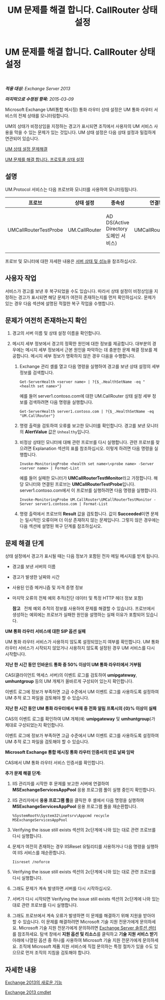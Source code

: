 ﻿---
title: UM 문제를 해결 합니다. CallRouter 상태 설정
TOCTitle: UM 문제를 해결 합니다. CallRouter 상태 설정
ms:assetid: 444a9038-0952-4823-98fb-99fa59f4a378
ms:mtpsurl: https://technet.microsoft.com/ko-kr/library/ms.exch.scom.um.callrouter(v=EXCHG.150)
ms:contentKeyID: 53275573
ms.date: 03/06/2017
mtps_version: v=EXCHG.150
ms.translationtype: MT
---

# UM 문제를 해결 합니다. CallRouter 상태 설정

 

_**적용 대상:** Exchange Server 2013_

_**마지막으로 수정된 항목:** 2015-03-09_

Microsoft Exchange UM(통합 메시징) 통화 라우터 상태 설정은 UM 통화 라우터 서비스의 전체 상태를 모니터링합니다.

UM의 상태가 비정상임을 지정하는 경고가 표시되면 조직에서 사용자의 UM 서비스 사용을 막을 수 있는 문제가 있는 것입니다. UM 상태 설정은 다음 상태 설정과 밀접하게 연관되어 있습니다.

[UM 상태 설정 문제해결](troubleshooting-um-health-set.md)

[UM 문제를 해결 합니다. 프로토콜 상태 설정](troubleshooting-um-protocol-health-set.md)

## 설명

UM.Protocol 서비스는 다음 프로브와 모니터를 사용하여 모니터링됩니다.


<table>
<colgroup>
<col style="width: 25%" />
<col style="width: 25%" />
<col style="width: 25%" />
<col style="width: 25%" />
</colgroup>
<thead>
<tr class="header">
<th>프로브</th>
<th>상태 설정</th>
<th>종속성</th>
<th>연결된 모니터</th>
</tr>
</thead>
<tbody>
<tr class="odd">
<td><p>UMCallRouterTestProbe</p></td>
<td><p>UM.CallRouter</p></td>
<td><p>AD DS(Active Directory 도메인 서비스)</p></td>
<td><p>UMCallRouterTestMonitor</p></td>
</tr>
</tbody>
</table>


프로브 및 모니터에 대한 자세한 내용은 [서버 상태 및 성능](https://technet.microsoft.com/ko-kr/library/jj150551\(v=exchg.150\))을 참조하십시오.

## 사용자 작업

서비스가 경고를 보낸 후 복구되었을 수도 있습니다. 따라서 상태 설정이 비정상임을 지정하는 경고가 표시되면 해당 문제가 여전히 존재하는지를 먼저 확인하십시오. 문제가 있는 경우 다음 섹션에 설명된 적절한 복구 작업을 수행합니다.

## 문제가 여전히 존재하는지 확인

1.  경고의 서버 이름 및 상태 설정 이름을 확인합니다.

2.  메시지 세부 정보에서 경고의 정확한 원인에 대한 정보를 제공합니다. 대부분의 경우에는 메시지 세부 정보에서 근본 원인을 파악하는 데 충분한 문제 해결 정보를 제공합니다. 메시지 세부 정보가 명확하지 않은 경우 다음을 수행합니다.
    
    1.  Exchange 관리 셸를 열고 다음 명령을 실행하여 경고를 보낸 상태 설정의 세부 정보를 검색합니다.
        
            Get-ServerHealth <server name> | ?{$_.HealthSetName -eq "<health set name>"}
        
        예를 들어 server1.contoso.com에 대한 UM.CallRouter 상태 설정 세부 정보를 검색하려면 다음 명령을 실행합니다.
        
            Get-ServerHealth server1.contoso.com | ?{$_.HealthSetName -eq "UM.CallRouter"}
    
    2.  명령 출력을 검토하여 오류를 보고한 모니터를 확인합니다. 경고를 보낸 모니터의 **AlertValue** 값은 `Unhealthy`입니다.
    
    3.  비정상 상태인 모니터에 대해 관련 프로브를 다시 실행합니다. 관련 프로브를 찾으려면 Explanation 섹션의 표를 참조하십시오. 이렇게 하려면 다음 명령을 실행합니다.
        
            Invoke-MonitoringProbe <health set name>\<probe name> -Server <server name> | Format-List
        
        예를 들어 실패한 모니터가 **UMCallRouterTestMonitor**라고 가정합니다. 해당 모니터와 연결된 프로브는 **UMCallRouterTestProbe**입니다. server1.contoso.com에서 이 프로브를 실행하려면 다음 명령을 실행합니다.
        
            Invoke-MonitoringProbe UM.CallRouter\UMCallRouterTestMonitor -Server server1.contoso.com | Format-List
    
    4.  명령 출력에서 프로브의 **Result** 값을 검토합니다. 값이 **Succeeded**이면 문제는 일시적인 오류이며 더 이상 존재하지 않는 문제입니다. 그렇지 않은 경우에는 다음 섹션에 설명된 복구 단계를 참조하십시오.

## 문제 해결 단계

상태 설정에서 경고가 표시될 때는 다음 정보가 포함된 전자 메일 메시지를 받게 됩니다.

  - 경고를 보낸 서버의 이름

  - 경고가 발생한 날짜와 시간

  - 사용된 인증 메커니즘 및 자격 증명 정보

  - 마지막 오류의 전체 예외 추적(진단 데이터 및 특정 HTTP 헤더 정보 포함)
    
    **참고**   전체 예외 추적의 정보를 사용하여 문제를 해결할 수 있습니다. 프로브에서 생성하는 예외에는 프로브가 실패한 원인을 설명하는 실패 이유가 포함되어 있습니다.

**UM 통화 라우터 서비스에 대한 SIP 옵션 실패**

UM 통화 라우터 서비스가 사용하지 않도록 설정되었는지 여부를 확인합니다. UM 통화 라우터 서비스가 시작되지 않았거나 사용하지 않도록 설정된 경우 UM 서비스를 다시 시작합니다.

**지난 한 시간 동안 인바운드 통화 중 50% 이상이 UM 통화 라우터에서 거부됨**

CAS(클라이언트 액세스 서버)의 이벤트 로그를 검토하여 **umipgateway**, **umhuntgroup** 등의 UM 개체가 올바르게 구성되어 있는지 확인합니다.

이벤트 로그에 정보가 부족하면 고급 수준에서 UM 이벤트 로그를 사용하도록 설정하여 UM 추적 로그 파일을 검토해야 할 수 있습니다.

**지난 한 시간 동안 UM 통화 라우터에서 부재 중 전화 알림 프록시의 {0}% 이상이 실패**

CAS의 이벤트 로그를 확인하여 UM 개체(예: **umipgateway** 및 **umhuntgroup**)가 제대로 구성되었는지 확인합니다.

이벤트 로그에 정보가 부족하면 고급 수준에서 UM 이벤트 로그를 사용하도록 설정하여 UM 추적 로그 파일을 검토해야 할 수 있습니다.

**Microsoft Exchange 통합 메시징 통화 라우터 인증서의 만료 날짜 임박**

CAS에서 UM 통화 라우터 서비스 인증서를 확인합니다.

**추가 문제 해결 단계:** 

1.  IIS 관리자를 시작한 후 문제를 보고한 서버에 연결하여 **MSExchangeServicesAppPool** 응용 프로그램 풀이 실행 중인지 확인합니다.

2.  IIS 관리자에서 **응용 프로그램 풀**을 클릭한 후 셸에서 다음 명령을 실행하여 **MSExchangeServicesAppPool** 응용 프로그램 풀을 재순환합니다.
    
        %SystemRoot%\System32\inetsrv\Appcmd recycle MSExchangeServicesAppPool

3.  Verifying the issue still exists 섹션의 2c단계에 나와 있는 대로 관련 프로브를 다시 실행합니다.

4.  문제가 여전히 존재하는 경우 IISReset 유틸리티를 사용하거나 다음 명령을 실행하여 IIS 서비스를 재순환합니다.
    
        Iisreset /noforce

5.  Verifying the issue still exists 섹션의 2c단계에 나와 있는 대로 관련 프로브를 다시 실행합니다.

6.  그래도 문제가 계속 발생하면 서버를 다시 시작하십시오.

7.  서버가 다시 시작되면 Verifying the issue still exists 섹션의 2c단계에 나와 있는 대로 관련 프로브를 다시 실행합니다.

8.  그래도 프로브에서 계속 오류가 발생하면 이 문제를 해결하기 위해 지원을 받아야 할 수 있습니다. 이 문제를 해결하려면 Microsoft 기술 지원 전문가에게 문의하세요. Microsoft 기술 지원 전문가에게 문의하려면 [Exchange Server 솔루션 센터](https://go.microsoft.com/fwlink/p/?linkid=180809)를 참조하세요. 탐색 창에서 **지원 옵션 및 리소스**를 클릭하고 **기술 지원 서비스 받기** 아래에 나열된 옵션 중 하나를 사용하여 Microsoft 기술 지원 전문가에게 문의하세요. 조직에 Microsoft 제품 지원 서비스에 직접 문의하는 특정 절차가 있을 수도 있으므로 먼저 조직의 지침을 검토해야 합니다.

## 자세한 내용

[Exchange 2013의 새로운 기능](https://technet.microsoft.com/ko-kr/library/jj150540\(v=exchg.150\))

[Exchange 2013 cmdlet](https://technet.microsoft.com/ko-kr/library/bb124413\(v=exchg.150\))

